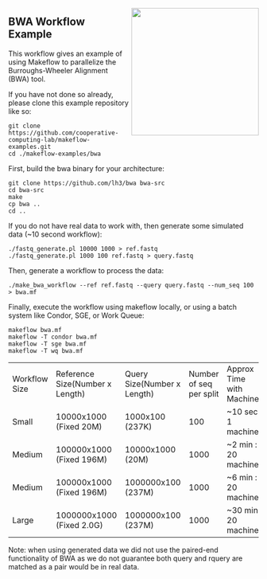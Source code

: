 <img align=right src=bwa.png width=256></img>

BWA Workflow Example
--------------------

This workflow gives an example of using Makeflow to parallelize
the Burroughs-Wheeler Alignment (BWA) tool.

If you have not done so already, please clone this example repository like so:
```
git clone https://github.com/cooperative-computing-lab/makeflow-examples.git
cd ./makeflow-examples/bwa
```

First, build the bwa binary for your architecture:

```
git clone https://github.com/lh3/bwa bwa-src
cd bwa-src
make
cp bwa ..
cd ..
```

If you do not have real data to work with, then generate
some simulated data (~10 second workflow):

```
./fastq_generate.pl 10000 1000 > ref.fastq
./fastq_generate.pl 1000 100 ref.fastq > query.fastq
```

Then, generate a workflow to process the data:

```
./make_bwa_workflow --ref ref.fastq --query query.fastq --num_seq 100 > bwa.mf
```

Finally, execute the workflow using makeflow locally,
or using a batch system like Condor, SGE, or Work Queue:

```
makeflow bwa.mf
makeflow -T condor bwa.mf
makeflow -T sge bwa.mf
makeflow -T wq bwa.mf
```

<table cellpadding=20>
<tr><td>Workflow Size<td>Reference Size(Number x Length)<td>Query Size(Number x Length)<td>Number of seq per split<td> Approx Time with Machine
<tr><td>Small<td>10000x1000 (Fixed 20M)<td>1000x100 (237K)<td>100 <td> ~10 sec : 1 machine
<tr><td>Medium<td>100000x1000 (Fixed 196M)<td>10000x1000 (20M)<td>1000 <td> ~2 min : 20 machines
<tr><td>Medium<td>100000x1000 (Fixed 196M)<td>1000000x100 (237M)<td>1000 <td> ~6 min : 20 machines
<tr><td>Large<td>1000000x1000 (Fixed 2.0G)<td>1000000x100 (237M)<td>1000 <td> ~30 min : 20 machines
</table>


Note: when using generated data we did not use the paired-end functionality of BWA
as we do not guarantee both query and rquery are matched as a pair would be in real data.
